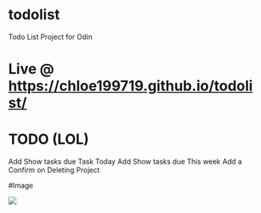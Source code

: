 # todolist
Todo List Project for Odin 

# Live @ https://chloe199719.github.io/todolist/

# TODO (LOL)
Add Show tasks due Task Today 
Add Show tasks due This week
Add a Confirm on Deleting Project

#Image

<img src="https://cdn.discordapp.com/attachments/292671150373339137/1056607955547594833/todolistimg.png">
